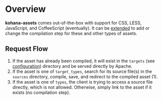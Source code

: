# Overview

**kohana-assets** comes out-of-the-box with support for CSS, LESS, JavaScript,
and CoffeeScript (eventually). It can be [extended](extending) to add or change
the compilation step for these and other types of assets.

## Request Flow

  1. If the asset has already been compiled, it will exist in the `targets` 
    (see [configuration](config))  directory and be served directly by Apache.
  2. If the asset is one of `target_types`, search for its source file(s) in the
     `sources` directory, compile, save, and redirect to the compiled asset (1).
  3. If the asset is one of `types`, the client is trying to access a
     source file directly, which is not allowed. Otherwise, simply link to
     the asset if it exists (no compilation step).
